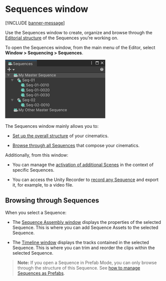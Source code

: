 # Sequences window

[!INCLUDE [banner-message](banner-message.md)]

Use the Sequences window to create, organize and browse through the [Editorial structure](concepts.md#editorial) of the Sequences you’re working on.

To open the Sequences window, from the main menu of the Editor, select **Window > Sequencing > Sequences**.

![](images/sequences-window.png)

The Sequences window mainly allows you to:

* [Set up the overall structure](create-and-manage-sequences.md#creating-a-sequence) of your cinematics.

* [Browse through all Sequences](#browsing-through-sequences) that compose your cinematics.

Additionally, from this window:

* You can manage the [activation of additional Scenes](scene-management.md#setting-up-scene-activation-in-a-sequence) in the context of specific Sequences.

* You can access the Unity Recorder to [record any Sequence](export.md#recording-a-sequence) and export it, for example, to a video file.

## Browsing through Sequences

When you select a Sequence:

* The [Sequence Assembly window](sequence-assembly-window.md) displays the properties of the selected Sequence. This is where you can add Sequence Assets to the selected Sequence.

* The [Timeline window](timeline-window.md) displays the tracks contained in the selected Sequence. This is where you can trim and reorder the clips within the selected Sequence.

>**Note:** If you open a Sequence in Prefab Mode, you can only browse through the structure of this Sequence. See [how to manage Sequences as Prefabs](sequences-as-prefabs.md).

